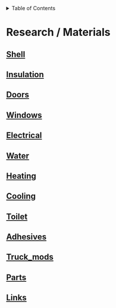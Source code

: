 <div markdown="1">
<!-- START doctoc generated TOC please keep comment here to allow auto update -->
<!-- DON'T EDIT THIS SECTION, INSTEAD RE-RUN doctoc TO UPDATE -->
<details>
<summary>Table of Contents</summary>

- [Research / Materials](#research--materials)
  - [Shell](#shell)
  - [Insulation](#insulation)
  - [Doors](#doors)
  - [Windows](#windows)
  - [Electrical](#electrical)
  - [Water](#water)
  - [Heating](#heating)
  - [Cooling](#cooling)
  - [Toilet](#toilet)
  - [Adhesives](#adhesives)
  - [Truck_mods](#truck_mods)
  - [Parts](#parts)
  - [Links](#links)

</details>
<!-- END doctoc generated TOC please keep comment here to allow auto update -->
</div>


# Research / Materials

## [Shell](Shell.md)

## [Insulation](Insulation.md)

## [Doors](Doors.md)

## [Windows](Windows.md)

## [Electrical](Electrical.md)

## [Water](Water.md)

## [Heating](Heating.md)

## [Cooling](Cooling.md)

## [Toilet](Toilet.md)

## [Adhesives](Adhesives.md)

## [Truck_mods](Truck_mods.md)

## [Parts](Parts.md)

## [Links](Links.md)

